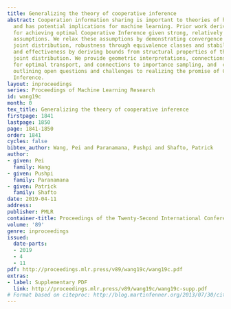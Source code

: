 ```yaml
---
title: Generalizing the theory of cooperative inference
abstract: Cooperation information sharing is important to theories of human learning
  and has potential implications for machine learning. Prior work derived conditions
  for achieving optimal Cooperative Inference given strong, relatively restrictive
  assumptions. We relax these assumptions by demonstrating convergence for any discrete
  joint distribution, robustness through equivalence classes and stability under perturbation,
  and effectiveness by deriving bounds from structural properties of the original
  joint distribution. We provide geometric interpretations, connections to and implications
  for optimal transport, and connections to importance sampling, and  conclude by
  outlining open questions and challenges to realizing the promise of Cooperative
  Inference.
layout: inproceedings
series: Proceedings of Machine Learning Research
id: wang19c
month: 0
tex_title: Generalizing the theory of cooperative inference
firstpage: 1841
lastpage: 1850
page: 1841-1850
order: 1841
cycles: false
bibtex_author: Wang, Pei and Paranamana, Pushpi and Shafto, Patrick
author:
- given: Pei
  family: Wang
- given: Pushpi
  family: Paranamana
- given: Patrick
  family: Shafto
date: 2019-04-11
address: 
publisher: PMLR
container-title: Proceedings of the Twenty-Second International Conference on Artificial Intelligence and Statistics
volume: '89'
genre: inproceedings
issued:
  date-parts:
  - 2019
  - 4
  - 11
pdf: http://proceedings.mlr.press/v89/wang19c/wang19c.pdf
extras:
- label: Supplementary PDF
  link: http://proceedings.mlr.press/v89/wang19c/wang19c-supp.pdf
# Format based on citeproc: http://blog.martinfenner.org/2013/07/30/citeproc-yaml-for-bibliographies/
---
```

